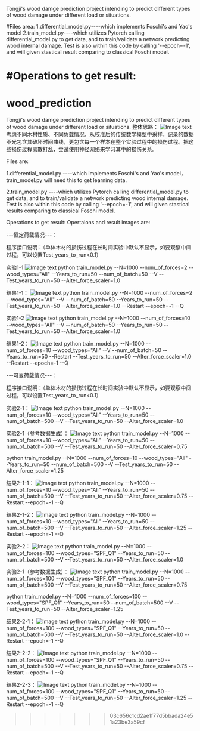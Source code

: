 Tongji's wood damge prediction project intending to predict different types of wood damage under different load or situations.

#Files area:
1.differential_model.py----which implements Foschi's and Yao's model
2.train_model.py----which utilizes Pytorch calling differential_model.py to get data, and to train/validate a network predicting wood internal damage. Test is also within this code by calling '--epoch=-1', and will given stastical result comparing to classical Foschi model.

#Operations to get result:
=======
# wood_prediction

Tongji's wood damge prediction project intending to predict different types of wood damage under different load or situations.
整体思路：
![Image text](https://raw.githubusercontent.com/leemengwei/wood_prediction/master/images/Overall.png)
考虑不同木材性质、不同负载情况，从校准后的传统数学模型中采样，记录的数据不光包含其破坏时间曲线，更包含每一个样本在整个实验过程中的损伤过程。把这些损伤过程离散打乱，尝试使用神经网络来学习其中的损伤关系。


Files are:

1.differential_model.py
----which implements Foschi's and Yao's model， train_model.py will need this to get learning data. 

2.train_model.py
----which utilizes Pytorch calling differential_model.py to get data, and to train/validate a network predicting wood internal damage. Test is also within this code by calling '--epoch=-1', and will given stastical results comparing to classical Foschi model.

Operations to get result:
Opertaions and result images are:

---恒定荷载情况---：

程序接口说明：（单体木材的损伤过程在长时间实验中默认不显示，如要观察中间过程，可以设置Test_years_to_run<0.1）

实验1-1
![Image text](https://raw.githubusercontent.com/leemengwei/wood_prediction/master/images/1-1.png)
python train_model.py --N=1000 --num_of_forces=2 --wood_types="All" --Years_to_run=50 --num_of_batch=50 --V --Test_years_to_run=50  --Alter_force_scaler=1.0

结果1-1：
![Image text](https://raw.githubusercontent.com/leemengwei/wood_prediction/master/images/1-1out.png)
python train_model.py --N=1000 --num_of_forces=2 --wood_types="All" --V --num_of_batch=50 --Years_to_run=50 --Test_years_to_run=50  --Alter_force_scaler=1.0 --Restart --epoch=-1 --Q

实验1-2
![Image text](https://raw.githubusercontent.com/leemengwei/wood_prediction/master/images/1-2.png)
python train_model.py --N=1000 --num_of_forces=10 --wood_types="All" --V --num_of_batch=50 --Years_to_run=50 --Test_years_to_run=50  --Alter_force_scaler=1.0

结果1-2：
![Image text](https://raw.githubusercontent.com/leemengwei/wood_prediction/master/images/1-2out.png)
python train_model.py --N=1000 --num_of_forces=10 --wood_types="All" --V --num_of_batch=50 --Years_to_run=50 --Restart --Test_years_to_run=50  --Alter_force_scaler=1.0 --Restart --epoch=-1 --Q

---可变荷载情况---：

程序接口说明：（单体木材的损伤过程在长时间实验中默认不显示，如要观察中间过程，可以设置Test_years_to_run<0.1）

实验2-1：
![Image text](https://raw.githubusercontent.com/leemengwei/wood_prediction/master/images/2-1.png)
python train_model.py --N=1000 --num_of_forces=10 --wood_types="All" --Years_to_run=50 --num_of_batch=500 --V --Test_years_to_run=50  --Alter_force_scaler=1.0

实验2-1（参考数据生成）：
![Image text](https://raw.githubusercontent.com/leemengwei/wood_prediction/master/images/2-1ref.png)
python train_model.py --N=1000 --num_of_forces=10 --wood_types="All" --Years_to_run=50 --num_of_batch=500 --V --Test_years_to_run=50  --Alter_force_scaler=0.75

python train_model.py --N=1000 --num_of_forces=10 --wood_types="All" --Years_to_run=50 --num_of_batch=500 --V --Test_years_to_run=50  --Alter_force_scaler=1.25

结果2-1-1：
![Image text](https://raw.githubusercontent.com/leemengwei/wood_prediction/master/images/2-1-1out.png)
python train_model.py --N=1000 --num_of_forces=10 --wood_types="All" --Years_to_run=50 --num_of_batch=500 --V --Test_years_to_run=50  --Alter_force_scaler=0.75 --Restart --epoch=-1 --Q

结果2-1-2：
![Image text](https://raw.githubusercontent.com/leemengwei/wood_prediction/master/images/2-1-2out.png)
python train_model.py --N=1000 --num_of_forces=10 --wood_types="All" --Years_to_run=50 --num_of_batch=500 --V --Test_years_to_run=50  --Alter_force_scaler=1.25 --Restart --epoch=-1 --Q

实验2-2：
![Image text](https://raw.githubusercontent.com/leemengwei/wood_prediction/master/images/2-2.png)
python train_model.py --N=1000 --num_of_forces=100 --wood_types="SPF_Q1" --Years_to_run=50 --num_of_batch=500 --V --Test_years_to_run=50  --Alter_force_scaler=1.0

实验2-1（参考数据生成）：
![Image text](https://raw.githubusercontent.com/leemengwei/wood_prediction/master/images/2-2ref.png)
python train_model.py --N=1000 --num_of_forces=100 --wood_types="SPF_Q1" --Years_to_run=50 --num_of_batch=500 --V --Test_years_to_run=50  --Alter_force_scaler=0.75

python train_model.py --N=1000 --num_of_forces=100 --wood_types="SPF_Q1" --Years_to_run=50 --num_of_batch=500 --V --Test_years_to_run=50  --Alter_force_scaler=1.25

结果2-2-1：
![Image text](https://raw.githubusercontent.com/leemengwei/wood_prediction/master/images/2-2-1out.png)
python train_model.py --N=1000 --num_of_forces=100 --wood_types="SPF_Q1" --Years_to_run=50 --num_of_batch=500 --V --Test_years_to_run=50  --Alter_force_scaler=1.0 --Restart --epoch=-1 --Q

结果2-2-2：
![Image text](https://raw.githubusercontent.com/leemengwei/wood_prediction/master/images/2-2-2out.png)
python train_model.py --N=1000 --num_of_forces=100 --wood_types="SPF_Q1" --Years_to_run=50 --num_of_batch=500 --V --Test_years_to_run=50  --Alter_force_scaler=0.75 --Restart --epoch=-1 --Q

结果2-2-3：
![Image text](https://raw.githubusercontent.com/leemengwei/wood_prediction/master/images/2-2-3out.png)
python train_model.py --N=1000 --num_of_forces=100 --wood_types="SPF_Q1" --Years_to_run=50 --num_of_batch=500 --V --Test_years_to_run=50  --Alter_force_scaler=1.25 --Restart --epoch=-1 --Q

>>>>>>> 03c656c1cd2ae1f77d5bbada24e51a23be3a59cf

